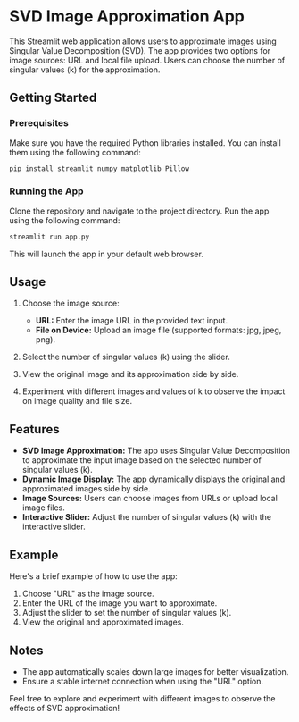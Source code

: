# SVD Image Approximation App

This Streamlit web application allows users to approximate images using Singular Value Decomposition (SVD). The app provides two options for image sources: URL and local file upload. Users can choose the number of singular values (k) for the approximation.

## Getting Started

### Prerequisites

Make sure you have the required Python libraries installed. You can install them using the following command:

```bash
pip install streamlit numpy matplotlib Pillow
```

### Running the App

Clone the repository and navigate to the project directory. Run the app using the following command:

```bash
streamlit run app.py
```

This will launch the app in your default web browser.

## Usage

1. Choose the image source:
   - **URL:** Enter the image URL in the provided text input.
   - **File on Device:** Upload an image file (supported formats: jpg, jpeg, png).

2. Select the number of singular values (k) using the slider.

3. View the original image and its approximation side by side.

4. Experiment with different images and values of k to observe the impact on image quality and file size.

## Features

- **SVD Image Approximation:** The app uses Singular Value Decomposition to approximate the input image based on the selected number of singular values (k).
- **Dynamic Image Display:** The app dynamically displays the original and approximated images side by side.
- **Image Sources:** Users can choose images from URLs or upload local image files.
- **Interactive Slider:** Adjust the number of singular values (k) with the interactive slider.

## Example

Here's a brief example of how to use the app:

1. Choose "URL" as the image source.
2. Enter the URL of the image you want to approximate.
3. Adjust the slider to set the number of singular values (k).
4. View the original and approximated images.

## Notes

- The app automatically scales down large images for better visualization.
- Ensure a stable internet connection when using the "URL" option.

Feel free to explore and experiment with different images to observe the effects of SVD approximation!